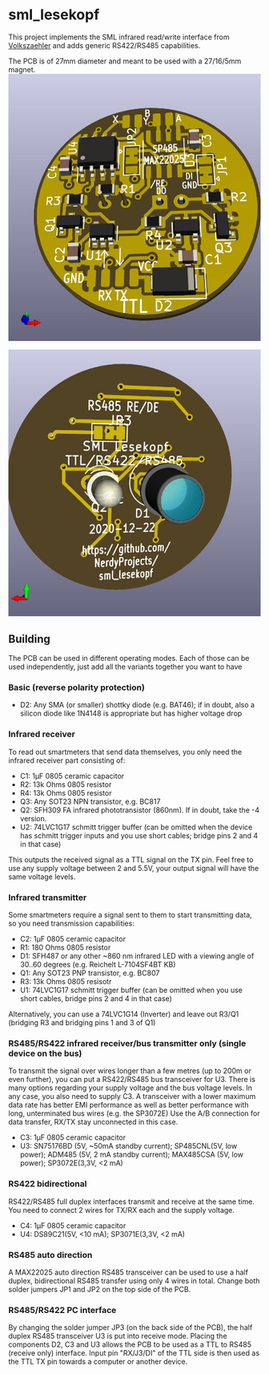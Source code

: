 # sml_lesekopf

This project implements the SML infrared read/write interface from [Volkszaehler](https://wiki.volkszaehler.org/hardware/controllers/ir-schreib-lesekopf-ttl-ausgang) and adds generic RS422/RS485 capabilities.

The PCB is of 27mm diameter and meant to be used with a 27/16/5mm magnet.
![](front.jpg)

![](back.jpg)

## Building

The PCB can be used in different operating modes. Each of those can be used independently, just add all the variants together you want to have

### Basic (reverse polarity protection)
* D2: Any SMA (or smaller) shottky diode (e.g. BAT46); if in doubt, also a silicon diode like 1N4148 is appropriate but has higher voltage drop

### Infrared receiver
To read out smartmeters that send data themselves, you only need the infrared receiver part consisting of:
* C1: 1µF 0805 ceramic capacitor
* R2: 13k Ohms 0805 resistor
* R4: 13k Ohms 0805 resistor
* Q3: Any SOT23 NPN transistor, e.g. BC817
* Q2: SFH309 FA infrared phototransistor (860nm). If in doubt, take the -4 version.
* U2: 74LVC1G17 schmitt trigger buffer (can be omitted when the device has schmitt trigger inputs and you use short cables; bridge pins 2 and 4 in that case)

This outputs the received signal as a TTL signal on the TX pin. Feel free to use any supply voltage between 2 and 5.5V, your output signal will have the same voltage levels.

### Infrared transmitter
Some smartmeters require a signal sent to them to start transmitting data, so you need transmission capabilities:
* C2: 1µF 0805 ceramic capacitor
* R1: 180 Ohms 0805 resistor
* D1: SFH487 or any other ~860 nm infrared LED with a viewing angle of 30..60 degrees (e.g. Reichelt L-7104SF4BT KB)
* Q1: Any SOT23 PNP transistor, e.g. BC807
* R3: 13k Ohms 0805 resisotr
* U1: 74LVC1G17 schmitt trigger buffer (can be omitted when you use short cables, bridge pins 2 and 4 in that case)

Alternatively, you can use a 74LVC1G14 (Inverter) and leave out R3/Q1 (bridging R3 and bridging pins 1 and 3 of Q1)

### RS485/RS422 infrared receiver/bus transmitter only (single device on the bus)
To transmit the signal over wires longer than a few metres (up to 200m or even further), you can put a RS422/RS485 bus transceiver for U3.
There is many options regarding your supply voltage and the bus voltage levels. In any case, you also need to supply C3.
A transceiver with a lower maximum data rate has better EMI performance as well as better performance with long, unterminated bus wires (e.g. the SP3072E)
Use the A/B connection for data transfer, RX/TX stay unconnected in this case.
* C3: 1µF 0805 ceramic capacitor
* U3: SN75176BD (5V, ~50mA standby current); SP485CNL(5V, low power); ADM485 (5V, 2 mA standby current); MAX485CSA (5V, low power); SP3072E(3,3V, <2 mA)

### RS422 bidirectional
RS422/RS485 full duplex interfaces transmit and receive at the same time. You need to connect 2 wires for TX/RX each and the supply voltage.
* C4: 1µF 0805 ceramic capacitor
* U4: DS89C21(5V, <10 mA); SP3071E(3,3V, <2 mA)

### RS485 auto direction
A MAX22025 auto direction RS485 transceiver can be used to use a half duplex, bidirectional RS485 transfer using only 4 wires in total.
Change both solder jumpers JP1 and JP2 on the top side of the PCB.

### RS485/RS422 PC interface
By changing the solder jumper JP3 (on the back side of the PCB), the half duplex RS485 transceiver U3 is put into receive mode.
Placing the components D2, C3 and U3 allows the PCB to be used as a TTL to RS485 (receive only) interface.
Input pin "RX/J3/DI" of the TTL side is then used as the TTL TX pin towards a computer or another device.
